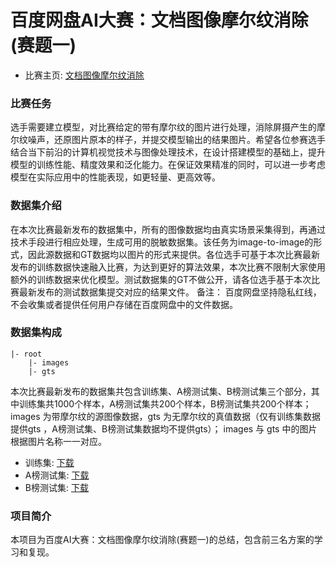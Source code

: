 # 百度网盘AI大赛：文档图像摩尔纹消除(赛题一)
* 比赛主页: [文档图像摩尔纹消除](https://aistudio.baidu.com/aistudio/competition/detail/128/0/introduction)
### 比赛任务
选手需要建立模型，对比赛给定的带有摩尔纹的图片进行处理，消除屏摄产生的摩尔纹噪声，还原图片原本的样子，并提交模型输出的结果图片。希望各位参赛选手结合当下前沿的计算机视觉技术与图像处理技术，在设计搭建模型的基础上，提升模型的训练性能、精度效果和泛化能力。在保证效果精准的同时，可以进一步考虑模型在实际应用中的性能表现，如更轻量、更高效等。

### 数据集介绍
在本次比赛最新发布的数据集中，所有的图像数据均由真实场景采集得到，再通过技术手段进行相应处理，生成可用的脱敏数据集。该任务为image-to-image的形式，因此源数据和GT数据均以图片的形式来提供。各位选手可基于本次比赛最新发布的训练数据快速融入比赛，为达到更好的算法效果，本次比赛不限制大家使用额外的训练数据来优化模型。测试数据集的GT不做公开，请各位选手基于本次比赛最新发布的测试数据集提交对应的结果文件。
备注： 百度网盘坚持隐私红线，不会收集或者提供任何用户存储在百度网盘中的文件数据。

### 数据集构成
```
|- root  
    |- images
    |- gts
```
本次比赛最新发布的数据集共包含训练集、A榜测试集、B榜测试集三个部分，其中训练集共1000个样本，A榜测试集共200个样本，B榜测试集共200个样本；
images 为带摩尔纹的源图像数据，gts 为无摩尔纹的真值数据（仅有训练集数据提供gts ，A榜测试集、B榜测试集数据均不提供gts）；
images 与 gts 中的图片根据图片名称一一对应。
* 训练集: [下载](https://staticsns.cdn.bcebos.com/amis/2021-12/1639022237247/moire_train_dataset.zip)
* A榜测试集: [下载](https://staticsns.cdn.bcebos.com/amis/2021-12/1639022368156/moire_testA_dataset.zip)
* B榜测试集: [下载](https://staticsns.cdn.bcebos.com/amis/2022-1/1642677626212/moire_testB_dataset.zip)

### 项目简介
本项目为百度AI大赛：文档图像摩尔纹消除(赛题一)的总结，包含前三名方案的学习和复现。
